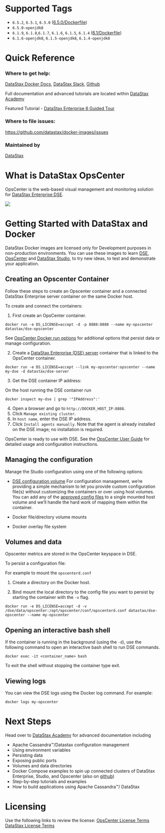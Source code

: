 # Supported Tags
* `6.5.2`, `6.5.1`, `6.5.0` ([6.5.0/Dockerfile](https://github.com/datastax/docker-images/blob/master/opscenter/6.5/Dockerfile))
* `6.5.0-openjdk8`
* `6.1.9`, `6.1.8`,`6.1.7`, `6.1.6`, `6.1.5`, `6.1.4` ([6.1/Dockerfile](https://github.com/datastax/docker-images/blob/master/opscenter/6.1/Dockerfile))
* `6.1.6-openjdk8`, `6.1.5-openjdk8`, `6.1.4-openjdk8`

# Quick Reference 
### Where to get help:
[DataStax Docker Docs](https://academy.datastax.com/quick-downloads?utm_campaign=Docker_2019&utm_medium=web&utm_source=docker&utm_term=-&utm_content=Web_Academy_Downloads), [DataStax Slack](https://academy.datastax.com/slack), [Github](https://github.com/datastax/docker-images)

Full documentation and advanced tutorials are located within [DataStax Academy](https://academy.datastax.com/quick-downloads?utm_campaign=Docker_2019&utm_medium=web&utm_source=docker&utm_term=-&utm_content=Web_Academy_Downloads)

Featured Tutorial - [DataStax Enterprise 6 Guided Tour](https://academy.datastax.com/resources/guided-tour-dse-6-using-docker)

### Where to file issues:
https://github.com/datastax/docker-images/issues

### Maintained by 
[DataStax](https://www.datastax.com/) 

# What is DataStax OpsCenter

OpsCenter is the web-based visual management and monitoring solution for [DataStax Enterprise DSE](https://hub.docker.com/r/datastax/dse-server). 

![](https://upload.wikimedia.org/wikipedia/commons/e/e5/DataStax_Logo.png)


# Getting Started with DataStax and Docker

DataStax Docker images are licensed only for Development purposes in non-production environments. You can use these images to learn [DSE](https://hub.docker.com/r/datastax/dse-server), [OpsCenter](https://hub.docker.com/r/datastax/dse-opscenter) and [DataStax Studio](https://hub.docker.com/r/datastax/dse-studio), to try new ideas, to test and demonstrate your application.

## Creating an Opscenter Container

Follow these steps to create an Opscenter container and a connected DataStax Enterprise server container on the same Docker host. 

To create and connect the containers:

1. First create an OpsCenter container.

```
docker run -e DS_LICENSE=accept -d -p 8888:8888 --name my-opscenter datastax/dse-opscenter
```
See [OpsCenter Docker run options](#OpsCenter-Docker-run-options) for additional options that persist data or manage configuration.

2. Create a [DataStax Enterprise (DSE) server](https://hub.docker.com/r/datastax/dse-server/) container that is linked to the OpsCenter container. 

```
docker run -e DS_LICENSE=accept --link my-opscenter:opscenter --name my-dse -d datastax/dse-server
```

3. Get the DSE container IP address:

On the host running the DSE container run
 
```
docker inspect my-dse | grep '"IPAddress":' 
```

4. Open a browser and go to `http://DOCKER_HOST_IP:8888`.
5. Click `Manage existing cluster`. 
6. In `host name`, enter the DSE IP address.
7. Click `Install agents manually`. Note that the agent is already installed on the DSE image; no installation is required.

OpsCenter is ready to use with DSE. See the [OpsCenter User Guide](http://docs.datastax.com/en/opscenter/6.5/) for detailed usage and configuration instructions.

## Managing the configuration

Manage the Studio configuration using one of the following options:  

* [DSE configuration volume](https://docs.datastax.com/en/docker/doc/docker/docker60/dockerDSEVolumes.html) For configuration management, we’re providing a simple mechanism to let you provide custom configuration file(s) without customizing the containers or over using host volumes. You can add any of the [approved config files](https://github.com/datastax/docker-images/tree/master/config-templates) to a single mounted host volume and we’ll handle the hard work of mapping them within the container.

* Docker file/directory volume mounts

* Docker overlay file system

## Volumes and data

Opscenter metrics are stored in the OpsCenter keyspace in DSE.

To persist a configuration file:

For example to mount the `opscenterd.conf`

1. Create a directory on the Docker host. 

2. Bind mount the local directory to the config file you want to persist by starting the container with the `-v` flag.
```
docker run -e DS_LICENSE=accept -d -v /dse/data/opscenter:/opt/opscenter/conf/opscenterd.conf datastax/dse-opscenter --name my-opscenter
```

## Opening an interactive bash shell

If the container is running in the background (using the `-d`), use the following command to open an interactive bash shell to run DSE commands. 

```
docker exec -it <container_name> bash
```

To exit the shell without stopping the container type exit.

## Viewing logs

You can view the DSE logs using the Docker log command. For example:

```
docker logs my-opscenter
```

# Next Steps

Head over to [DataStax Academy](https://academy.datastax.com/quick-downloads?utm_campaign=Docker_2019&utm_medium=web&utm_source=docker&utm_term=-&utm_content=Web_Academy_Downloads) for advanced documentation including

* Apache Cassandra™/Datastax configuration management
* Using environment variables
* Persisting data
* Exposing public ports
* Volumes and data directories
* Docker Compose examples to spin up connected clusters of DataStax Enterprise, Studio, and Opscenter (also on [github](https://github.com/datastax/docker-images/tree/master/example_compose_yamls))
* Step-by-step tutorials and examples
* How to build applications using Apache Cassandra™/ DataStax

# Licensing
Use the following links to review the license:
[OpsCenter License Terms](https://www.datastax.com/datastax-opscenter-license-terms)
[DataStax License Terms](https://www.datastax.com/terms)

